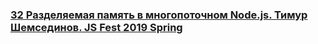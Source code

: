 ### [32 Разделяемая память в многопоточном Node.js. Тимур Шемсединов. JS Fest 2019 Spring](https://www.youtube.com/watch?v=KNsm_iIQt7U)

